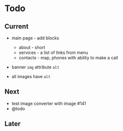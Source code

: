 # Todo

## Current

- main page - add blocks
  - about - short
  - services - a list of links from menu
  - contacts - map, phones with ability to make a call

- banner `img` attribute `alt`
- all images have `alt`

## Next

- test image converter with image #141
- @todo

## Later
